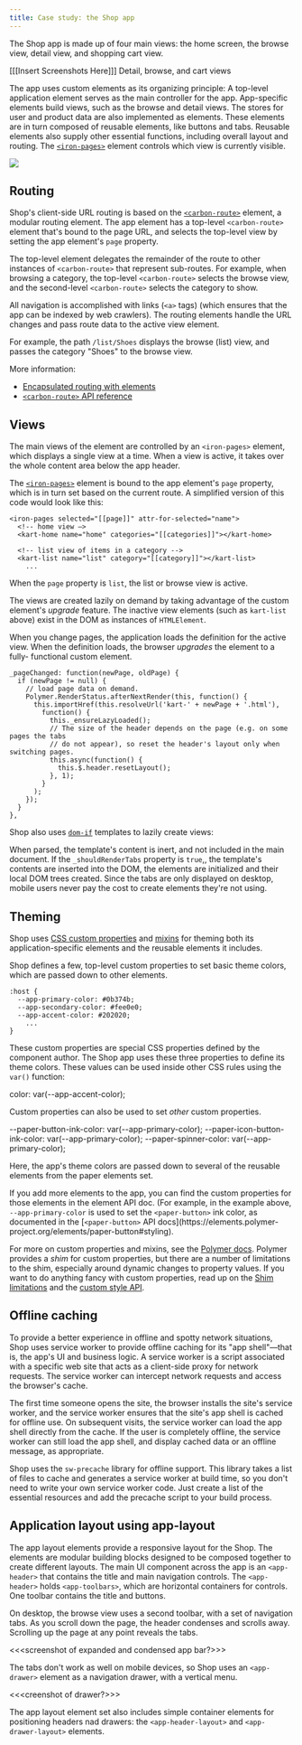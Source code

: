 ```yaml
---
title: Case study: the Shop app
---
```


<!-- toc -->

The Shop app is made up of four main views: the home screen, the browse view,
detail view, and shopping cart view.

[[[Insert Screenshots Here]]]
Detail, browse, and cart views

The app uses custom elements as its organizing principle: A top-level
application element serves as the main controller for the app. App-specific
elements build views, such as the browse and detail views. The stores for user
and product data are also implemented as elements. These elements are in turn
composed of reusable elements, like buttons and tabs. Reusable elements also
supply other essential functions, including overall layout and routing. The
[`<iron-pages>`](https://elements.polymer-project.org/elements/iron-pages)
element controls which view is currently visible.

![](/images/1.0/toolbox/high-level-arch.svg)

## Routing

Shop's client-side URL routing is based on the
[`<carbon-route>`](https://elements.polymer-project.org/elements/carbon-route)
element, a modular routing element. The app element has a top-level
`<carbon-route>` element that's bound to the page URL, and selects the top-level
view by setting the app element's `page` property.

The top-level element delegates the remainder of the route to other instances of
`<carbon-route>` that represent sub-routes. For example, when browsing a
category, the top-level `<carbon-route>` selects the browse view, and the
second-level `<carbon-route>` selects the category to show.

All navigation is accomplished with links (`<a>` tags) (which ensures that the
app can be indexed by web crawlers). The routing elements handle the URL changes
and pass route data to the active view element.

For example, the path `/list/Shoes` displays the browse (list) view, and passes
the category "Shoes" to the browse view.

More information:

-   [Encapsulated routing with elements](/1.0/blog/routing.html)
-   [`<carbon-route>` API reference](https://elements.polymer-project.org/elements/carbon-route)

## Views

The main views of the element are controlled by an `<iron-pages>` element, which displays a single view at a time. When a view is active, it takes over the whole content area below the app header.

The [`<iron-pages>`](https://elements.polymer-project.org/elements/iron-pages) element is bound to the app element's `page` property, which is in turn set based on the current route. A simplified version of this code would look like this:

```
<iron-pages selected="[[page]]" attr-for-selected="name">
  <!-- home view —>
  <kart-home name="home" categories="[[categories]]"></kart-home>

  <!-- list view of items in a category -->
  <kart-list name="list" category="[[category]]"></kart-list>
    ...
```

When the `page` property is `list`, the list or browse view is active.

The views are created lazily on demand by taking advantage of the custom
element's _upgrade_ feature. The inactive view elements (such as `kart-list`
above) exist in the DOM as instances of `HTMLElement`.

When you change pages, the application loads the definition for the active view.
When the definition loads, the browser _upgrades_ the element to a fully-
functional custom element.

```
_pageChanged: function(newPage, oldPage) {
  if (newPage != null) {
    // load page data on demand.
    Polymer.RenderStatus.afterNextRender(this, function() {
      this.importHref(this.resolveUrl('kart-' + newPage + '.html'),
        function() {
          this._ensureLazyLoaded();
          // The size of the header depends on the page (e.g. on some pages the tabs
          // do not appear), so reset the header's layout only when switching pages.
          this.async(function() {
            this.$.header.resetLayout();
          }, 1);
        }
      );
    });
  }
},
```

Shop also uses [`dom-if`](/1.0/docs/api/dom-if) templates to lazily create views:

<template is="dom-if" if="[[_shouldRenderTabs]]">
  <paper-tabs role="navigation" selected="[[categoryName]]" attr-for-selected="name">
    <template is="dom-repeat" items="[[categories]]" as="category" initial-count="4">
      <paper-tab name="[[category.name]]" role="link" link>
        <a href="/list/[[category.name]]" tabindex="-1">[[category.title]]</a>
      </paper-tab>
    </template>
  </paper-tabs>
</template>

When parsed, the template's content is inert, and not included in the main
document. If the `_shouldRenderTabs` property is `true`,, the template's
contents are inserted into the DOM, the elements are initialized and their local
DOM trees created. Since the tabs are only displayed on desktop, mobile users
never pay the cost to create elements they're not using.

## Theming

Shop uses
[CSS custom properties](/1.0/docs/devguide/styling#custom-css-properties) and
[mixins](/1.0/docs/devguide/styling#custom-css-mixins) for theming both its
application-specific elements and the reusable elements it includes.

Shop defines a few, top-level custom properties to set basic theme colors, which
are passed down to other elements.

```
:host {
  --app-primary-color: #0b374b;
  --app-secondary-color: #fee0e0;
  --app-accent-color: #202020;
    ...
}
```

These custom properties are special CSS properties defined by the component
author. The Shop app uses these three properties to define its theme colors.
These values can be used inside other CSS rules using the `var()` function:

  color: var(--app-accent-color);

Custom properties can also be used to set _other_ custom properties.

  --paper-button-ink-color: var(--app-primary-color);
  --paper-icon-button-ink-color: var(--app-primary-color);
  --paper-spinner-color: var(--app-primary-color);

Here, the app's theme colors are passed down to several of the reusable elements
from the paper elements set.

If you add more elements to the app, you can find the custom properties for
those elements in the element API doc. (For example, in the example above,
`--app-primary-color` is used to set the `<paper-button>` ink color, as
documented in the [`<paper-button>` API docs](https://elements.polymer-
project.org/elements/paper-button#styling).

For more on custom properties and mixins, see the [Polymer docs](#link). Polymer
provides a _shim_ for custom properties, but there are a number of limitations
to the shim, especially around dynamic changes to property values. If you want
to do anything fancy with custom properties, read up on the [Shim
limitations](/1.0/docs/devguide/styling#custom-properties-shim-limitations)
and the [custom style API](/1.0/docs/devguide/styling.html#style-api).

## Offline caching

To provide a better experience in offline and spotty network situations, Shop
uses service worker to provide offline caching for its "app shell"—that is, the
app's UI and business logic. A service worker is a script associated with a
specific web site that acts as a client-side proxy for network requests. The
service worker can intercept network requests and access the browser's cache.

The first time someone opens the site, the browser installs the site's service
worker, and the service worker ensures that the site's app shell is cached for
offline use. On subsequent visits, the service worker can load the app shell
directly from the cache. If the user is completely offline, the service worker
can still load the app shell, and display cached data or an offline message, as
appropriate.

Shop uses the `sw-precache` library for offline support. This library takes a
list of files to cache and generates a service worker at build time, so you
don't need to write your own service worker code. Just create a list of the
essential resources and add the precache script to your build process.

## Application layout using app-layout

The app layout elements provide a responsive layout for the Shop. The elements
are modular building blocks designed to be composed together to create different
layouts. The main UI component across the app is an `<app-header>` that contains
the title and main navigation controls. The `<app-header>` holds
`<app-toolbars>`, which are horizontal containers for controls. One toolbar
contains the title and buttons.

On desktop, the browse view uses a second toolbar, with a set of navigation
tabs.  As you scroll down the page, the header condenses and scrolls away.
Scrolling up the page at any point reveals the tabs.

&lt;&lt;&lt;screenshot of expanded and condensed app bar?>>>

The tabs don't work as well on mobile devices, so Shop uses an `<app-drawer>` element as a navigation drawer, with a vertical menu.

&lt;&lt;&lt;creenshot of drawer?>>>

The app layout element set also includes simple container elements for positioning headers nad drawers: the `<app-header-layout>` and `<app-drawer-layout>` elements.